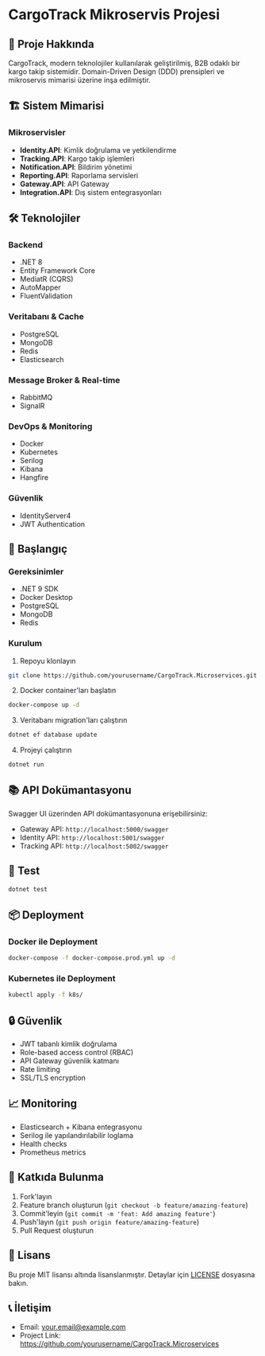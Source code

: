 # CargoTrack Mikroservis Projesi

## 🚀 Proje Hakkında
CargoTrack, modern teknolojiler kullanılarak geliştirilmiş, B2B odaklı bir kargo takip sistemidir. Domain-Driven Design (DDD) prensipleri ve mikroservis mimarisi üzerine inşa edilmiştir.

## 🏗️ Sistem Mimarisi

### Mikroservisler
- **Identity.API**: Kimlik doğrulama ve yetkilendirme
- **Tracking.API**: Kargo takip işlemleri
- **Notification.API**: Bildirim yönetimi
- **Reporting.API**: Raporlama servisleri
- **Gateway.API**: API Gateway
- **Integration.API**: Dış sistem entegrasyonları

## 🛠️ Teknolojiler

### Backend
- .NET 8
- Entity Framework Core
- MediatR (CQRS)
- AutoMapper
- FluentValidation

### Veritabanı & Cache
- PostgreSQL
- MongoDB
- Redis
- Elasticsearch

### Message Broker & Real-time
- RabbitMQ
- SignalR

### DevOps & Monitoring
- Docker
- Kubernetes
- Serilog
- Kibana
- Hangfire

### Güvenlik
- IdentityServer4
- JWT Authentication

## 🚀 Başlangıç

### Gereksinimler
- .NET 9 SDK
- Docker Desktop
- PostgreSQL
- MongoDB
- Redis

### Kurulum

1. Repoyu klonlayın
```bash
git clone https://github.com/yourusername/CargoTrack.Microservices.git
```

2. Docker container'ları başlatın
```bash
docker-compose up -d
```

3. Veritabanı migration'ları çalıştırın
```bash
dotnet ef database update
```

4. Projeyi çalıştırın
```bash
dotnet run
```

## 📚 API Dokümantasyonu
Swagger UI üzerinden API dokümantasyonuna erişebilirsiniz:
- Gateway API: `http://localhost:5000/swagger`
- Identity API: `http://localhost:5001/swagger`
- Tracking API: `http://localhost:5002/swagger`

## 🧪 Test

```bash
dotnet test
```

## 📦 Deployment

### Docker ile Deployment
```bash
docker-compose -f docker-compose.prod.yml up -d
```

### Kubernetes ile Deployment
```bash
kubectl apply -f k8s/
```

## 🔒 Güvenlik
- JWT tabanlı kimlik doğrulama
- Role-based access control (RBAC)
- API Gateway güvenlik katmanı
- Rate limiting
- SSL/TLS encryption

## 📈 Monitoring
- Elasticsearch + Kibana entegrasyonu
- Serilog ile yapılandırılabilir loglama
- Health checks
- Prometheus metrics

## 🤝 Katkıda Bulunma
1. Fork'layın
2. Feature branch oluşturun (`git checkout -b feature/amazing-feature`)
3. Commit'leyin (`git commit -m 'feat: Add amazing feature'`)
4. Push'layın (`git push origin feature/amazing-feature`)
5. Pull Request oluşturun

## 📝 Lisans
Bu proje MIT lisansı altında lisanslanmıştır. Detaylar için [LICENSE](LICENSE) dosyasına bakın.

## 📞 İletişim
- Email: your.email@example.com
- Project Link: https://github.com/yourusername/CargoTrack.Microservices 